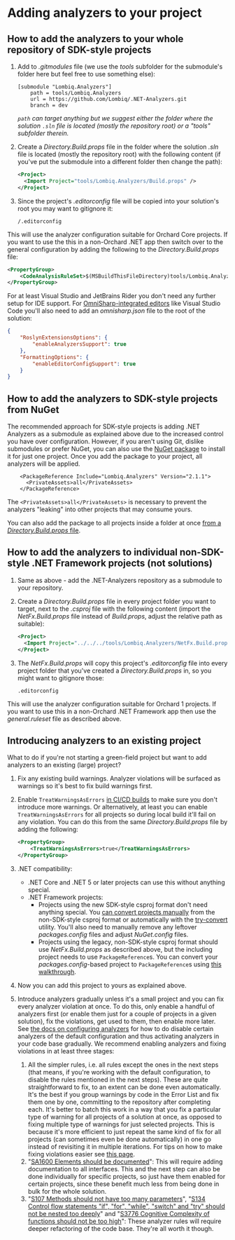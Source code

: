 # Adding analyzers to your project

## How to add the analyzers to your whole repository of SDK-style projects

1. Add to _.gitmodules_ file (we use the _tools_ subfolder for the submodule's folder here but feel free to use something else):

   ```gitmodules
   [submodule "Lombiq.Analyzers"]
       path = tools/Lombiq.Analyzers
       url = https://github.com/Lombiq/.NET-Analyzers.git
       branch = dev
   ```

   _`path` can target anything but we suggest either the folder where the solution `.sln` file is located (mostly the repository root) or a "tools" subfolder therein._
2. Create a _Directory.Build.props_ file in the folder where the solution _.sln_ file is located (mostly the repository root) with the following content (if you've put the submodule into a different folder then change the path):

   ```xml
   <Project>
     <Import Project="tools/Lombiq.Analyzers/Build.props" />
   </Project>
   ```

3. Since the project's _.editorconfig_ file will be copied into your solution's root you may want to gitignore it:

    ```gitignore
    /.editorconfig
    ```

This will use the analyzer configuration suitable for Orchard Core projects. If you want to use the this in a non-Orchard .NET app then switch over to the general configuration by adding the following to the _Directory.Build.props_ file:

```xml
<PropertyGroup>
    <CodeAnalysisRuleSet>$(MSBuildThisFileDirectory)tools/Lombiq.Analyzers/general.ruleset</CodeAnalysisRuleSet>
</PropertyGroup>
```

For at least Visual Studio and JetBrains Rider you don't need any further setup for IDE support. For [OmniSharp-integrated editors](http://www.omnisharp.net/#integrations) like Visual Studio Code you'll also need to add an _omnisharp.json_ file to the root of the solution:

```json
{
    "RoslynExtensionsOptions": {
        "enableAnalyzersSupport": true
    },
    "FormattingOptions": {
        "enableEditorConfigSupport": true
    }
}
```

## How to add the analyzers to SDK-style projects from NuGet

The recommended approach for SDK-style projects is adding .NET Analyzers as a submodule as explained above due to the increased control you have over configuration. However, if you aren't using Git, dislike submodules or prefer NuGet, you can also use the [NuGet package](https://www.nuget.org/packages/Lombiq.Analyzers/) to install it for just one project. Once you add the package to your project, all analyzers will be applied.

```csproj
    <PackageReference Include="Lombiq.Analyzers" Version="2.1.1">
      <PrivateAssets>all</PrivateAssets>
    </PackageReference>
```

The `<PrivateAssets>all</PrivateAssets>` is necessary to prevent the analyzers "leaking" into other projects that may consume yours.

You can also add the package to all projects inside a folder at once [from a _Directory.Build.props_ file](https://docs.microsoft.com/en-us/visualstudio/msbuild/customize-your-build).

## How to add the analyzers to individual non-SDK-style .NET Framework projects (not solutions)

1. Same as above - add the .NET-Analyzers repository as a submodule to your repository.
2. Create a _Directory.Build.props_ file in every project folder you want to target, next to the _.csproj_ file with the following content (import the _NetFx.Build.props_ file instead of _Build.props_, adjust the relative path as suitable):

   ```xml
   <Project>
     <Import Project="../../../tools/Lombiq.Analyzers/NetFx.Build.props" />
   </Project>
   ```

3. The _NetFx.Build.props_ will copy this project's _.editorconfig_ file into every project folder that you've created a _Directory.Build.props_ in, so you might want to gitignore those:

    ```gitignore
    .editorconfig
    ```

This will use the analyzer configuration suitable for Orchard 1 projects. If you want to use this in a non-Orchard .NET Framework app then use the _general.ruleset_ file as described above.

## Introducing analyzers to an existing project

What to do if you're not starting a green-field project but want to add analyzers to an existing (large) project?

1. Fix any existing build warnings. Analyzer violations will be surfaced as warnings so it's best to fix build warnings first.
2. Enable `TreatWarningsAsErrors` [in CI/CD builds](UsingAnalyzersDuringCommandLineBuilds.md) to make sure you don't introduce more warnings. Or alternatively, at least you can enable `TreatWarningsAsErrors` for all projects so during local build it'll fail on any violation. You can do this from the same _Directory.Build.props_ file by adding the following:

    ```xml
    <PropertyGroup>
        <TreatWarningsAsErrors>true</TreatWarningsAsErrors>
    </PropertyGroup>
    ```

3. .NET compatibility:
    - .NET Core and .NET 5 or later projects can use this without anything special.
    - .NET Framework projects:
      - Projects using the new SDK-style csproj format don't need anything special. You [can convert projects manually](https://docs.microsoft.com/en-us/dotnet/core/porting/#per-project-steps) from the non-SDK-style csproj format or automatically with the [try-convert](https://github.com/dotnet/try-convert) utility. You'll also need to manually remove any leftover _packages.config_ files and adjust _NuGet.config_ files.
      - Projects using the legacy, non-SDK-style csproj format should use _NetFx.Build.props_ as described above, but the including project needs to use `PackageReference`s. You can convert your _packages.config_-based project to `PackageReference`s using [this walkthrough](https://docs.microsoft.com/en-us/nuget/consume-packages/migrate-packages-config-to-package-reference).  
4. Now you can add this project to yours as explained above.
5. Introduce analyzers gradually unless it's a small project and you can fix every analyzer violation at once. To do this, only enable a handful of analyzers first (or enable them just for a couple of projects in a given solution), fix the violations, get used to them, then enable more later. See [the docs on configuring analyzers](ConfiguringAnalyzers.md) for how to do disable certain analyzers of the default configuration and thus activating analyzers in your code base gradually. We recommend enabling analyzers and fixing violations in at least three stages:
    1. All the simpler rules, i.e. all rules except the ones in the next steps (that means, if you're working with the default configuration, to disable the rules mentioned in the next steps). These are quite straightforward to fix, to an extent can be done even automatically. It's the best if you group warnings by code in the Error List and fix them one by one, committing to the repository after completing each. It's better to batch this work in a way that you fix a particular type of warning for all projects of a solution at once, as opposed to fixing multiple type of warnings for just selected projects. This is because it's more efficient to just repeat the same kind of fix for all projects (can sometimes even be done automatically) in one go instead of revisiting it in multiple iterations. For tips on how to make fixing violations easier see [this page](UsingAnalyzersDuringDevelopment.md).
    2. "[SA1600 Elements should be documented](https://github.com/DotNetAnalyzers/StyleCopAnalyzers/blob/master/documentation/SA1600.md)": This will require adding documentation to all interfaces. This and the next step can also be done individually for specific projects, so just have them enabled for certain projects, since these benefit much less from being done in bulk for the whole solution.
    3. "[S107 Methods should not have too many parameters](https://rules.sonarsource.com/csharp/RSPEC-107/)", "[S134 Control flow statements "if", "for", "while", "switch" and "try" should not be nested too deeply](https://rules.sonarsource.com/csharp/RSPEC-107/)" and "[S3776 Cognitive Complexity of functions should not be too high](https://rules.sonarsource.com/csharp/RSPEC-3776/)": These analyzer rules will require deeper refactoring of the code base. They're all worth it though.
